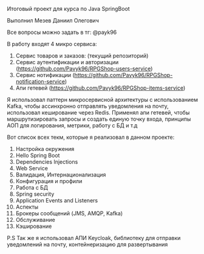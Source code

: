 Итоговый проект для курса по Java SpringBoot

Выполнил Мезев Даниил Олегович

Все вопросы можно задать в тг: @payk96

В работу входят 4 микро сервиса:
1) Сервис товаров и заказов: (текущий репозиторий)
2) Сервис аутентификации и авторизации (https://github.com/Pavyk96/RPGShop-users-service)
3) Сервис нотификации (https://github.com/Pavyk96/RPGShop-notification-service)
4) Апи гетевей (https://github.com/Pavyk96/RPGShop-items-service)

Я использовал паттерн микросервисной архитектуры с использованием Kafka, чтобы ассинхронно отправлять уведомления на почту, использовал кеширование через Redis.
Применял апи гетевей, чтобы маршрутизировать запросы и создать единую точку входа, принципы АОП для логирования, метрики, работу с БД и т.д

Вот список всех текм, которые я реализовал в данном проекте:
1. Настройка окружения
2. Hello Spring Boot
3. Dependencies Injections
4. Web Service
5. Валидация, Интернационализация
6. Конфигурация и профили
7. Работа с БД
8. Spring security
9. Application Events and Listeners
10. Аспекты
11. Брокеры сообщений (JMS, AMQP, Kafka)
12. Обслуживание
13. Кэширование

P.S Так же я использовал АПИ Keycloak, библиотеку для отправки уведомлений на почту, контейнеризацию для развертывания

